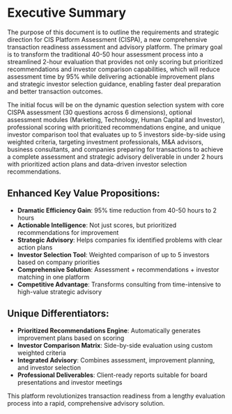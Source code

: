 # Executive Summary

The purpose of this document is to outline the requirements and strategic direction for CIS Platform Assessment (CISPA), a new comprehensive transaction readiness assessment and advisory platform. The primary goal is to transform the traditional 40-50 hour assessment process into a streamlined 2-hour evaluation that provides not only scoring but prioritized recommendations and investor comparison capabilities, which will reduce assessment time by 95% while delivering actionable improvement plans and strategic investor selection guidance, enabling faster deal preparation and better transaction outcomes. 

The initial focus will be on the dynamic question selection system with core CISPA assessment (30 questions across 6 dimensions), optional assessment modules (Marketing, Technology, Human Capital and Investor), professional scoring with prioritized recommendations engine, and unique investor comparison tool that evaluates up to 5 investors side-by-side using weighted criteria, targeting investment professionals, M&A advisors, business consultants, and companies preparing for transactions to achieve a complete assessment and strategic advisory deliverable in under 2 hours with prioritized action plans and data-driven investor selection recommendations.

## Enhanced Key Value Propositions:
- **Dramatic Efficiency Gain**: 95% time reduction from 40-50 hours to 2 hours
- **Actionable Intelligence**: Not just scores, but prioritized recommendations for improvement
- **Strategic Advisory**: Helps companies fix identified problems with clear action plans
- **Investor Selection Tool**: Weighted comparison of up to 5 investors based on company priorities
- **Comprehensive Solution**: Assessment + recommendations + investor matching in one platform
- **Competitive Advantage**: Transforms consulting from time-intensive to high-value strategic advisory

## Unique Differentiators:
- **Prioritized Recommendations Engine**: Automatically generates improvement plans based on scoring
- **Investor Comparison Matrix**: Side-by-side evaluation using custom weighted criteria
- **Integrated Advisory**: Combines assessment, improvement planning, and investor selection
- **Professional Deliverables**: Client-ready reports suitable for board presentations and investor meetings

This platform revolutionizes transaction readiness from a lengthy evaluation process into a rapid, comprehensive advisory solution.
